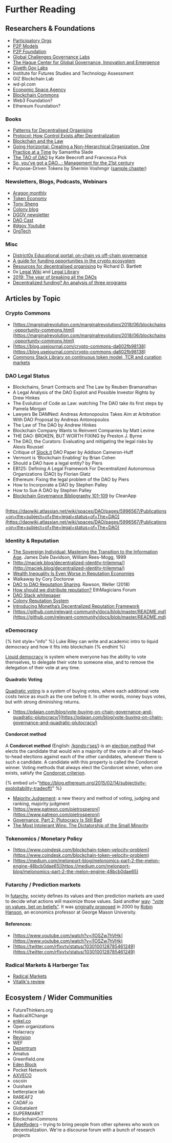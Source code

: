 # Further Reading

## Researchers & Foundations

* [Participatory Orgs](https://github.com/ParticipatoryOrgs)
* [P2P Models](https://p2pmodels.eu)
* [P2P Foundation](https://p2pfoundation.net/)
* [Global Challenges Governance Labs](https://labs.globalchallenges.org/%20)
* [The Hague Center for Global Governance, Innovation and Emergence](http://www.thehaguecenter.org/)
* [Giveth Gov Labs](https://github.com/Giveth/gov-lab)
* Institute for Futures Studies and Technology Assessment
* GIZ Blockchain Lab
* wd-pl.com
* [Economic Space Agency](https://economicspace.agency/)
* [Blockchain Commons](https://www.blockchaincommons.com/)
* Web3 Foundation?
* Ethereum Foundation?

### Books

* [Patterns for Decentralised Organising](https://leanpub.com/patterns-for-decentralised-organising)
* [Protocol: How Control Exists after Decentralization](https://mitpress.mit.edu/books/protocol)
* [Blockchain and the Law](http://www.hup.harvard.edu/catalog.php?isbn=9780674976429)
* [Going Horizontal: Creating a Non-Hierarchical Organization, One Practice at a Time](https://www.amazon.com/Going-Horizontal-Creating-Non-Hierarchical-Organization-ebook/dp/B07DKKGQB9/ref=sr_1_1?ie=UTF8&qid=1548501833&sr=8-1&keywords=going+horizontal) by Samantha Slade
* [The TAO of DAO](https://thetaoofthedao.greaterthan.works/) by Kate Beecroft and Francesca Pick
* [So, you've got a DAO...: Management for the 21st century](https://www.amazon.com/dp/B07BMH8WFY/ref=cm_sw_r_cp_ep_dp_0v4mBbJ4F5V2D)
* Purpose-Driven Tokens by Shermin Voshmgir \([sample chapter](https://medium.com/crypto3conomics/purpose-driven-tokens-51334d278c32)\)

### **Newsletters, Blogs, Podcasts, Webinars**

* ​[Aragon monthly](https://monthly.aragon.org/)​
* ​[Token Economy](http://weekly.tokeneconomy.co/)​
* ​[Tony Sheng](https://www.tonysheng.com/)​
* [Colony blog](http://blog.colony.io)
* [DGOV newsletter](https://dgov.foundation/newsletter)
* [DAO Cast](https://daocast.io/)
* [\#dgov Youtube](https://www.youtube.com/channel/UCGZX1WbJNjuxma-7SXRdRDg)
* [OrgTech](https://orgtech.substack.com/)

### **Misc**

* [District0x Educational portal: on-chain vs off-chain governance](https://education.district0x.io/general-topics/what-is-governance/)
* [A guide for funding opportunities in the crypto ecosystem](https://github.com/fredexed/crypto-funding-ops)
* [Resources for decentralised organising](https://hackmd.io/s/Skh_dXNbE) by Richard D. Bartlett
* 0x [Legal Wiki](https://0x.org/wiki#Legal-Wiki) and [Legal Library](https://0x.org/wiki#Legal-Library)
* [2019: The year of breaking all the DAOs](https://medium.com/@stellarmagnet/2019-the-year-of-breaking-all-the-daos-176f81c15e3d)
* [Decentralized funding? An analysis of three programs](https://github.com/nayafia/proposals-analysis)

## Articles by Topic

### Crypto Commons

* [https://marginalrevolution.com/marginalrevolution/2018/06/blockchains-opportunity-commons.html](https://marginalrevolution.com/marginalrevolution/2018/06/blockchains-opportunity-commons.html)
* [https://blog.usejournal.com/crypto-commons-da602fb98138](https://blog.usejournal.com/crypto-commons-da602fb98138)
* [Commons Stack Library on continuous token model, TCR and curation markets](https://commons-stack.gitbook.io/wiki/library)

### DAO Legal Status

* Blockchains, Smart Contracts and The Law by Reuben Bramanathan
* A Legal Analysis of the DAO Exploit and Possible Investor Rights by Drew Hinkes
* The Evolution of Code as Law: watching The DAO take its first steps by Pamela Morgan
* Lawyers Be DAMNed: Andreas Antonopoulos Takes Aim at Arbitration With DAO Proposal by Andreas Antonopoulos
* The Law of The DAO by Andrew Hinkes
* Blockchain Company Wants to Reinvent Companies by Matt Levine
* THE DAO: BROKEN, BUT WORTH FIXING by Preston J. Byrne
* The DAO, the Curators: Evaluating and mitigating the legal risks by Alexis Roussel
* Critique of [Slock.it](http://slock.it/) DAO Paper by Addison Cameron-Huff
* Vermont is ‘Blockchain Enabling’ by Brian Cohen
* Should a DAO have a legal entity? by Piers
* EB125: Defining A Legal Framework For Decentralized Autonomous Organizations \(DAO\) by Florian Glatz
* Ethereum: Fixing the legal problem of the DAO by Piers
* How to Incorporate a DAO by Stephen Palley
* How to Sue A DAO by Stephen Palley
* [Blockchain Governance Bibliography 101-109](https://medium.com/cryptolawreview/blockchain-governance-bibliography-360efc52d3f9) by CleanApp

​[https://daowiki.atlassian.net/wiki/spaces/DAO/pages/5996567/Publications+on+the+subject+of+the+legal+status+of+The+DAO](https://daowiki.atlassian.net/wiki/spaces/DAO/pages/5996567/Publications+on+the+subject+of+the+legal+status+of+The+DAO)​

### Identity & Reputation

* ​[The Sovereign Individual: Mastering the Transition to the Information Age](https://www.amazon.com/Sovereign-Individual-Mastering-Transition-Information/dp/0684832720). James Dale Davidson, William Rees-Mogg, 1999
* ​[http://maciek.blog/decentralized-identity-trilemma/](http://maciek.blog/decentralized-identity-trilemma/)​
* ​[Wealth Inequality Is Even Worse in Reputation Economies](https://locusmag.com/2016/03/cory-doctorow-wealth-inequality-is-even-worse-in-reputation-economies/)​
* Walkaway by Cory Doctorow
* ​[DAO to DAO Reputation Sharing](https://docs.google.com/document/d/18GF3f130miEsaASw-TRCHR-qRtbL8y-UsfusV7pXuZg/edit#heading=h.te2mhsw5zg3z). Rawson, Weller \(2018\)
* ​[How should we distribute reputation?](https://ethereum-magicians.org/t/how-should-we-distribute-reputation/2252) EthMagicians Forum
* ​[DAO Stack whitepaper](https://daostack.io/wp/DAOstack-White-Paper-en.pdf)​
* ​[Colony Reputation System](https://blog.colony.io/the-colony-reputation-system-5616293c3949/)​
* ​[Introducing Monetha’s Decentralized Reputation Framework](https://blog.monetha.io/framework-intro/)​
* ​[https://github.com/relevant-community/docs/blob/master/README.md](https://github.com/relevant-community/docs/blob/master/README.md)

### eDemocracy

{% hint style="info" %}
Luke Riley can write and academic intro to liquid democracy and how it fits into blockchain
{% endhint %}

[Liquid democracy](https://en.wikipedia.org/wiki/Delegative_democracy) is system where everyone has the ability to vote themselves, to delegate their vote to someone else, and to remove the delegation of their vote at any time.

#### Quadratic Voting

[Quadratic voting](http://ericposner.com/quadratic-voting/) is a system of buying votes, where each additional vote costs twice as much as the one before it. In other words, money buys votes, but with strong diminishing returns. 

* [https://pdaian.com/blog/vote-buying-on-chain-governance-and-quadratic-plutocracy/](https://pdaian.com/blog/vote-buying-on-chain-governance-and-quadratic-plutocracy/)

#### Condorcet method

A **Condorcet method** \(English: [/kɒndɔːrˈseɪ/](https://en.m.wikipedia.org/wiki/Help:IPA/English)\) is an [election method](https://en.m.wikipedia.org/wiki/Election_method) that elects the candidate that would win a majority of the vote in all of the head-to-head elections against each of the other candidates, whenever there is such a candidate. A candidate with this property is called the Condorcet winner. Voting methods that always elect the Condorcet winner, when one exists, satisfy the [Condorcet criterion](https://en.m.wikipedia.org/wiki/Condorcet_criterion).

{% embed url="https://blog.ethereum.org/2015/02/14/subjectivity-exploitability-tradeoff/" %}

* [Majority Judgement](https://mitpress.mit.edu/books/majority-judgment): a new theory and method of voting, judging and ranking, majority judgment
* [https://www.patreon.com/pietrosperoni](https://www.patreon.com/pietrosperoni)
* [Governance, Part 2: Plutocracy Is Still Bad](https://vitalik.ca/general/2018/03/28/plutocracy.html)
* [The Most Intolerant Wins: The Dictatorship of the Small Minority](https://medium.com/incerto/the-most-intolerant-wins-the-dictatorship-of-the-small-minority-3f1f83ce4e15)

### Tokenomics / Monetary Policy

* [https://www.coindesk.com/blockchain-token-velocity-problem](https://www.coindesk.com/blockchain-token-velocity-problem)
* [https://medium.com/melonport-blog/melonomics-part-2-the-melon-engine-48bcb0dae65](https://medium.com/melonport-blog/melonomics-part-2-the-melon-engine-48bcb0dae65)

### Futarchy / Prediction markets

In [futarchy](https://en.wikipedia.org/wiki/Futarchy), society defines its values and then prediction markets are used to decide what actions will maximize those values. Said another [way](https://blog.ethereum.org/2014/08/21/introduction-futarchy/): [“vote on values, bet on beliefs”](http://mason.gmu.edu/~rhanson/futarchy.html). It was [originally proposed](http://mason.gmu.edu/~rhanson/futarchy2000.pdf) in 2000 by [Robin Hanson](http://www.overcomingbias.com/bio), an economics professor at George Mason University.

#### References:

* [https://www.youtube.com/watch?v=i1OSZw7hVHk](https://www.youtube.com/watch?v=i1OSZw7hVHk)
* [https://twitter.com/rflxvty/status/1030100128785461249](https://twitter.com/rflxvty/status/1030100128785461249)

### Radical Markets & Harberger Tax

* ​[Radical Markets](https://www.amazon.com/Radical-Markets-Uprooting-Capitalism-Democracy/dp/0691177503)​
* ​[Vitalik's review](https://vitalik.ca/general/2018/04/20/radical_markets.html)​

## Ecosystem / Wider Communities

* FutureThinkers.org
* RadicalXChange
* [enkel.co](https://www.enkel.co/)
* Open organizations
* Holacracy
* [Revision](https://revision.io/)
* WEF
* [Dezentrum](https://www.dezentrum.ch/en/)
* Amatus
* Greenfield.one
* [Eden Block](https://www.edenblock.com/)
* Pocket Network
* [AXVECO](https://axveco.com/en/)
* oscoin
* Ouishare
* betterplace lab
* RAREAF2
* CADAF.io
* Globatalent
* SUPERMARKT
* BlockchainCommons
* [EdgeRyders](https://edgeryders.eu/) – trying to bring people from other spheres who work on decentralization. We're a discourse forum with a bunch of research projects

